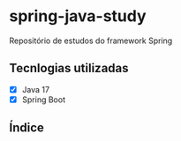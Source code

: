 # spring-java-study
Repositório de estudos do framework Spring

## Tecnlogias utilizadas
- [x] Java 17
- [x] Spring Boot

## Índice 